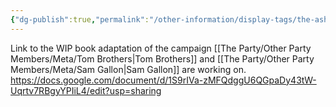 ```yaml
---
{"dg-publish":true,"permalink":"/other-information/display-tags/the-ashen-book/","noteIcon":"","created":"2024-09-28T14:59:08.715+01:00","updated":"2024-12-08T17:39:02.541+00:00"}
---
```


Link to the WIP book adaptation of the campaign [[The Party/Other Party Members/Meta/Tom Brothers\|Tom Brothers]] and [[The Party/Other Party Members/Meta/Sam Gallon\|Sam Gallon]] are working on. https://docs.google.com/document/d/1S9rIVa-zMFQdggU6QGpaDy43tW-Uqrtv7RBgyYPIiL4/edit?usp=sharing